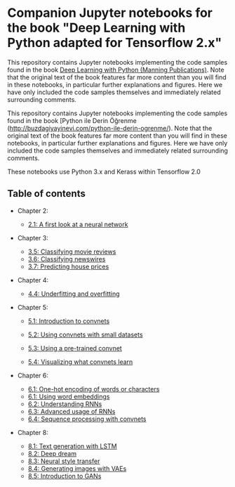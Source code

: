 # Companion Jupyter notebooks for the book "Deep Learning with Python adapted for Tensorflow 2.x"

This repository contains Jupyter notebooks implementing the code samples found in the book [Deep Learning with Python (Manning Publications)](https://www.manning.com/books/deep-learning-with-python?a_aid=keras&a_bid=76564dff). Note that the original text of the book features far more content than you will find in these notebooks, in particular further explanations and figures. Here we have only included the code samples themselves and immediately related surrounding comments.

This repository contains Jupyter notebooks implementing the code samples found in the book [Python ile Derin Öğrenme (http://buzdagiyayinevi.com/python-ile-derin-ogrenme/). Note that the original text of the book features far more content than you will find in these notebooks, in particular further explanations and figures. Here we have only included the code samples themselves and immediately related surrounding comments.


These notebooks use Python 3.x and Kerass within Tensorflow 2.0 

## Table of contents

* Chapter 2:
    * [2.1: A first look at a neural network](https://nbviewer.jupyter.org/github/birolkuyumcu/deep-learning-with-python-notebooks-tf2.x/blob/master/2.1-a-first-look-at-a-neural-network.ipynb)
* Chapter 3:
    * [3.5: Classifying movie reviews](https://nbviewer.jupyter.org/github/birolkuyumcu/deep-learning-with-python-notebooks-tf2.x/blob/master/3.5-classifying-movie-reviews.ipynb)
    * [3.6: Classifying newswires](https://nbviewer.jupyter.org/github/birolkuyumcu/deep-learning-with-python-notebooks-tf2.x/blob/master/3.6-classifying-newswires.ipynb)
    * [3.7: Predicting house prices](https://nbviewer.jupyter.org/github/birolkuyumcu/deep-learning-with-python-notebooks-tf2.x/blob/master/3.7-predicting-house-prices.ipynb)

* Chapter 4:
    * [4.4: Underfitting and overfitting](https://nbviewer.jupyter.org/github/birolkuyumcu/deep-learning-with-python-notebooks-tf2.x/blob/master/4.4-overfitting-and-underfitting.ipynb)

* Chapter 5:
    * [5.1: Introduction to convnets](https://nbviewer.jupyter.org/github/birolkuyumcu/deep-learning-with-python-notebooks-tf2.x/blob/master/5.1-introduction-to-convnets.ipynb)

    * [5.2: Using convnets with small datasets](https://nbviewer.jupyter.org/github/birolkuyumcu/deep-learning-with-python-notebooks-tf2.x/blob/master/5.2-using-convnets-with-small-datasets.ipynb)
    * [5.3: Using a pre-trained convnet](https://nbviewer.jupyter.org/github/birolkuyumcu/deep-learning-with-python-notebooks-tf2.x/blob/master/5.3-using-a-pretrained-convnet.ipynb)
    * [5.4: Visualizing what convnets learn](https://nbviewer.jupyter.org/github/birolkuyumcu/deep-learning-with-python-notebooks-tf2.x/blob/master/5.4-visualizing-what-convnets-learn.ipynb)
* Chapter 6:
    * [6.1: One-hot encoding of words or characters](https://nbviewer.jupyter.org/github/birolkuyumcu/deep-learning-with-python-notebooks-tf2.x/blob/master/6.1-one-hot-encoding-of-words-or-characters.ipynb)
    * [6.1: Using word embeddings](https://nbviewer.jupyter.org/github/birolkuyumcu/deep-learning-with-python-notebooks-tf2.x/blob/master/6.1-using-word-embeddings.ipynb)
    * [6.2: Understanding RNNs](https://nbviewer.jupyter.org/github/birolkuyumcu/deep-learning-with-python-notebooks-tf2.x/blob/master/6.2-understanding-recurrent-neural-networks.ipynb)
    * [6.3: Advanced usage of RNNs]()
    * [6.4: Sequence processing with convnets]()
* Chapter 8:
    * [8.1: Text generation with LSTM]()
    * [8.2: Deep dream]()
    * [8.3: Neural style transfer]()
    * [8.4: Generating images with VAEs]()
    * [8.5: Introduction to GANs]()

